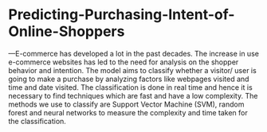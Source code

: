 # Predicting-Purchasing-Intent-of-Online-Shoppers
—E-commerce has developed a lot in the past decades. The increase in use e-commerce websites has led to the need for analysis on the shopper behavior and intention. The model aims to classify whether a visitor/ user is going to make a purchase by analyzing factors like webpages visited and time and date visited. The classification is done in real time and hence it is necessary to find techniques which are fast and have a low complexity. The methods we use to classify are Support Vector Machine (SVM), random forest and neural networks to measure the complexity and time taken for the classification.
